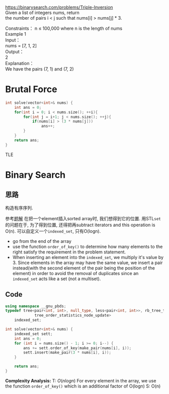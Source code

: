 https://binarysearch.com/problems/Triple-Inversion
Given a list of integers nums, return the number of pairs i < j such that nums\[i\] > nums\[j\] \* 3.  
  
Constraints： n ≤ 100,000 where n is the length of nums  
Example 1  
Input：  
nums = \[7, 1, 2\]  
Output：  
2  
Explanation：  
We have the pairs (7, 1) and (7, 2)

# Brutal Force
```cpp
int solve(vector<int>& nums) {
    int ans = 0;
    for(int i = 0; i < nums.size(); ++i){
        for(int j = i+1; j < nums.size(); ++j){
            if(nums[i] > (3 * nums[j]))
                ans++;
        }
    }
    return ans;
}
```
TLE

# Binary Search
## 思路
构造有序序列.

参考[题解](https://binarysearch.com/problems/Triple-Inversion)
在把一个element插入sorted array时, 我们想得到它的位置. 用STL`set`的问题在于, 为了得到位置, 还得把再subtract iterators and this operation is O(n). 可以自定义一个`indexed_set`, 只有O(logn).

- go from the end of the array
- use the function `order_of_key()` to determine how many elements to the right satisfy the requirement in the problem statement. 
- When inserting an element into the `indexed_set`, we multiply it's value by 3. Since elements in the array may have the same value, we insert a pair instead(with the second element of the pair being the position of the element) in order to avoid the removal of duplicates since an  `indexed_set` acts like a set (not a multiset).

## Code
```cpp
using namespace __gnu_pbds;
typedef tree<pair<int, int>, null_type, less<pair<int, int>>, rb_tree_tag,
             tree_order_statistics_node_update>
    indexed_set;

int solve(vector<int>& nums) {
    indexed_set sett;
    int ans = 0;
    for (int i = nums.size() - 1; i >= 0; i--) {
        ans += sett.order_of_key(make_pair(nums[i], i));
        sett.insert(make_pair(3 * nums[i], i));
    }

    return ans;
}
```

**Complexity Analysis:**
T: $O(nlogn)$  For every element in the array, we use the function `order_of_key()` which is an additional factor of O(logn)
S: O(n)